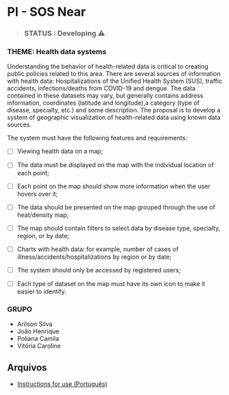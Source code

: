 # PI - SOS Near

> ### STATUS : Developing  ⚠️

### THEME: Health data systems

Understanding the behavior of health-related data is critical to creating public policies related to this area. There are several sources of information with health data: Hospitalizations of the Unified Health System (SUS), traffic accidents, infections/deaths from COVID-19 and dengue. The data contained in these datasets may vary, but generally contains address information, coordinates (latitude and longitude),a category (type of disease, specialty, etc.) and some description.
The proposal is to develop a system of geographic visualization of health-related data using known data sources.

The system must have the following features and requirements:

- [ ] Viewing health data on a map;

- [ ] The data must be displayed on the map with the individual location of each point;

- [ ] Each point on the map should show more information when the user hovers over it;

- [ ] The data should be presented on the map grouped through the use of heat/density map;

- [ ] The map should contain filters to select data by disease type, specialty, region, or by date;

- [ ] Charts with health data: for example, number of cases of illness/accidents/hospitalizations by region or by date;

- [ ] The system should only be accessed by registered users;

- [ ] Each type of dataset on the map must have its own icon to make it easier to identify.

### GRUPO
- Arilson Silva
- João Henrique
- Poliana Camila
- Vitória Caroline

## Arquivos
- [Instructions for use (Português)](https://github.com/ArilsonFJS/SOSNear/blob/master/Instru%C3%A7%C3%B5es.pdf)



